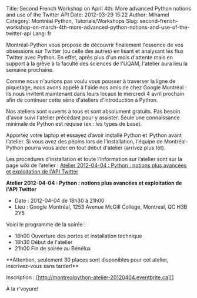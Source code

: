 Title: Second French Workshop on April 4th: More advanced Python notions and use of the Twitter API
Date: 2012-03-29 15:22
Author: Mlhamel
Category: Montréal Python, Tutorials/Workshops
Slug: second-french-workshop-on-march-4th-more-advanced-python-notions-and-use-of-the-twitter-api
Lang: fr

Montréal-Python vous propose de découvrir finalement l'essence de vos
obsessions sur Twitter (ou celle des autres) en lisant et analysant les
flux Twitter avec Python. En effet, après plus d'un mois d'attente mais
en support à la grève à la faculté des sciences de l'UQAM, l'atelier
aura lieu la semaine prochaine.

</p>

Comme nous n'aurions pas voulu vous pousser à traverser la ligne de
piquetage, nous avons appelé à l'aide nos amis de chez Google Montréal :
ils nous invitent maintenant dans leurs locaux le mercredi 4 avril
prochain afin de continuer cette série d'ateliers d'introduction à
Python.

</p>

Nos ateliers sont ouverts à tous et sont absolument gratuits. Pas besoin
d'avoir suivi l'atelier précédant pour y assister. Seule une
connaissance minimale de Python est requise (ex.: les types de base).

</p>

Apportez votre laptop et essayez d’avoir installé Python et iPython
avant l’atelier. Si vous avez des pépins lors de l'installation,
l'équipe de Montréal-Python pourra vous aider en tout début d'atelier
(arrivez plus tôt).

</p>

Les procédures d’installation et toute l’information sur l’atelier sont
sur la page wiki de l’atelier : [Atelier 2012-04-04 : Python : notions
plus avancées et exploitation de l'API Twitter][]

</p>

**Atelier 2012-04-04 : Python : notions plus avancées et exploitation de
l'API Twitter**

</p>

-   Date : 2012-04-04 de 18h30 à 21h00
-   Lieu : Google Montréal, 1253 Avenue McGill College, Montreal, QC H3B
    2Y5

</p>

Voici le programme de la soirée :

-   18h00 Ouverture des portes et installation technique
-   18h30 Début de l'atelier
-   21h00 Fin de soirée au Bénélux

</p>
</p>
**Attention, seulement 30 places sont disponibles pour cet atelier,
inscrivez-vous sans tarder!**

Inscription : [http://montrealpython-atelier-20120404.eventbrite.ca][]

</p>

À la r'voyure!

<!--:-->

</p>

  [Atelier 2012-04-04 : Python : notions plus avancées et exploitation
  de l'API Twitter]: http://montrealpython.org/r/projects/workshops/wiki/2012-04-04
  [http://montrealpython-atelier-20120404.eventbrite.ca]: http://montrealpython-atelier-20120404.eventbrite.ca
